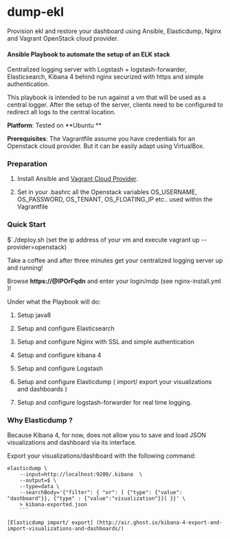 # dump-ekl
Provision ekl and restore your dashboard using Ansible, Elasticdump, Nginx and Vagrant OpenStack cloud provider. 

#### Ansible Playbook to automate the setup of an ELK stack 
Centralized logging server with Logstash + logstash-forwarder, Elasticsearch, Kibana 4 behind nginx securized with https and simple authentication.

This playbook is intended to be run against a vm that will be used as a central logger.
After the setup of the server, clients need to be configured to redirect all logs to the central location.

**Platform**: Tested on **Ubuntu **

**Prerequisites**: The Vagrantfile assume you have credentials for an Openstack cloud provider. But it can be easily adapt using VirtualBox.


### Preparation

1. Install Ansible and [Vagrant Cloud Provider](https://github.com/ggiamarchi/vagrant-openstack-provider). 

2. Set in your .bashrc all the Openstack variables OS_USERNAME, OS_PASSWORD, OS_TENANT, OS_FLOATING_IP etc.. used within the Vagrantfile

### Quick Start

$`./deploy.sh  (set the ip address of your vm and execute vagrant up --provider=openstack)

Take a coffee and after three minutes get your centralized logging server up and running!

Browse **https://@IPOrFqdn** and enter your login/mdp (see nginx-install.yml )!

Under what the Playbook will do:

1. Setup java8

2. Setup and configure Elasticsearch

3. Setup and configure Nginx with SSL  and simple authentication

4. Setup and configure kibana 4

5. Setup and configure Logstash

6. Setup and configure Elasticdump ( import/ export your visualizations and dashboards )

7. Setup and configure logstash-forwarder for real time logging.

### Why Elasticdump ?

Because Kibana 4, for now, does not allow you to save and load JSON visualizations and dashboard via its interface.

Export your visualizations/dashboard with the following command:

```console
elasticdump \  
    --input=http://localhost:9200/.kibana  \
    --output=$ \
    --type=data \
    --searchBody='{"filter": { "or": [ {"type": {"value": "dashboard"}}, {"type" : {"value":"visualization"}}] }}' \
    > kibana-exported.json
    ```
    
[Elasticdump import/ export] (http://air.ghost.io/kibana-4-export-and-import-visualizations-and-dashboards/)
